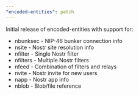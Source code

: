 ```yaml
---
"encoded-entities": patch
---
```


Initial release of encoded-entities with support for:
- nbunksec - NIP-46 bunker connection info
- nsite - Nostr site resolution info
- nfilter - Single Nostr filter
- nfilters - Multiple Nostr filters
- nfeed - Combination of filters and relays
- nvite - Nostr invite for new users
- napp - Nostr app info
- nblob - Blob/file reference
